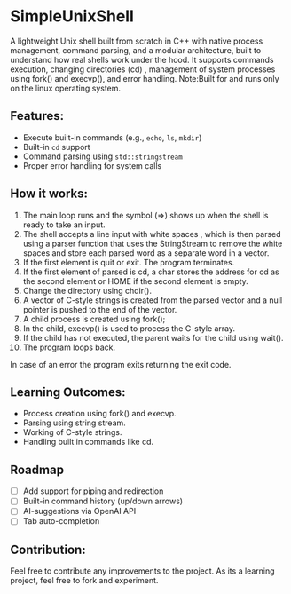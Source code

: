
# SimpleUnixShell

A lightweight Unix shell built from scratch in C++ with native process management, command parsing, and a modular architecture, built to understand how real shells work under the hood.
It supports commands execution, changing directories (cd) , management of system processes using fork() and execvp(), and error handling. 
Note:Built for and runs only on the linux operating system.

## Features:

* Execute built-in commands (e.g., `echo`, `ls`, `mkdir`)
* Built-in `cd` support
* Command parsing using `std::stringstream`
* Proper error handling for system calls

## How it works:

1. The main loop runs and the symbol (=>) shows up when the shell is ready to take an input.
2. The shell accepts a line input with white spaces , which is then parsed using a parser function that uses the StringStream to remove the white spaces and store each parsed word as a separate word in a vector. 
3. If the first element is quit or exit. The program terminates.
4. If the first element of parsed is cd, a char stores the address for cd as the second element or HOME if the second element is empty.
5. Change the directory using chdir(). 
6. A vector of C-style strings is created from the parsed vector and a null pointer is pushed to the end of the vector.
7. A child process is created using fork();
8. In the child, execvp() is used to process the C-style array.
9. If the child has not executed, the parent waits for the child using wait().
10. The program loops back.

In case of an error the program exits returning the exit code.

## Learning Outcomes:

* Process creation using fork() and execvp.
* Parsing using string stream.
* Working of C-style strings.
* Handling built in commands like cd.

## Roadmap
- [ ] Add support for piping and redirection
- [ ] Built-in command history (up/down arrows)
- [ ] AI-suggestions via OpenAI API
- [ ] Tab auto-completion

## Contribution:

Feel free to contribute any improvements to the project. As its a learning project, feel free to fork and experiment.
